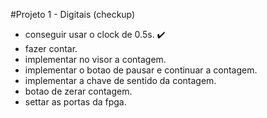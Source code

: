 #Projeto 1 - Digitais (checkup)

- conseguir usar o clock de 0.5s. ✔️
- fazer contar.
- implementar no visor a contagem.
- implementar o botao de pausar e continuar a contagem.
- implementar a chave de sentido da contagem.
- botao de zerar contagem.
- settar as portas da fpga.
